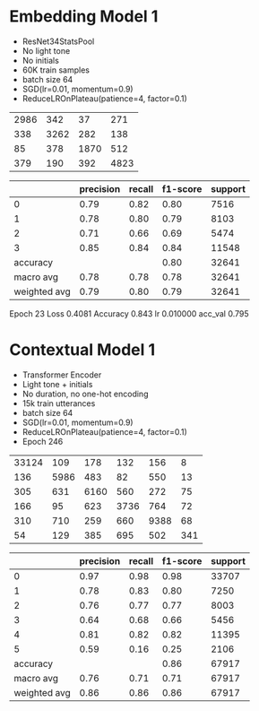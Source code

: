 # Embedding Model 1

- ResNet34StatsPool
- No light tone
- No initials
- 60K train samples
- batch size 64
- SGD(lr=0.01, momentum=0.9)
- ReduceLROnPlateau(patience=4, factor=0.1)

|||||
|---|---|---|---|
| 2986 |  342 |   37 |  271 |
|  338 | 3262 |  282 |  138 |
|   85 |  378 | 1870 |  512 |
|  379 |  190 |  392 | 4823 |

| | precision |  recall | f1-score | support |
|---|---|---|---|---|
| 0 | 0.79 | 0.82 | 0.80 | 7516  |
| 1 | 0.78 | 0.80 | 0.79 | 8103  |
| 2 | 0.71 | 0.66 | 0.69 | 5474  |
| 3 | 0.85 | 0.84 | 0.84 | 11548 |
|accuracy | | | 0.80 | 32641 |
| macro avg | 0.78 | 0.78 | 0.78 | 32641 |
| weighted avg | 0.79 | 0.80 | 0.79 | 32641 |

Epoch 23 Loss 0.4081 Accuracy 0.843 lr 0.010000 acc_val 0.795

# Contextual Model 1

- Transformer Encoder
- Light tone + initials
- No duration, no one-hot encoding
- 15k train utterances
- batch size 64
- SGD(lr=0.01, momentum=0.9)
- ReduceLROnPlateau(patience=4, factor=0.1)
- Epoch 246

|||||||
|---|---|---|---|---|---|
| 33124 |  109 |  178 |  132 |  156 |   8 |
|   136 | 5986 |  483 |   82 |  550 |  13 |
|   305 |  631 | 6160 |  560 |  272 |  75 |
|   166 |   95 |  623 | 3736 |  764 |  72 |
|   310 |  710 |  259 |  660 | 9388 |  68 |
|    54 |  129 |  385 |  695 |  502 | 341 |

| | precision |  recall | f1-score | support |
|---|---|---|---|---|
| 0 | 0.97 | 0.98 | 0.98 | 33707 |
| 1 | 0.78 | 0.83 | 0.80 |  7250 |
| 2 | 0.76 | 0.77 | 0.77 |  8003 |
| 3 | 0.64 | 0.68 | 0.66 |  5456 |
| 4 | 0.81 | 0.82 | 0.82 | 11395 |
| 5 | 0.59 | 0.16 | 0.25 |  2106 |
|accuracy     |      |      | 0.86 | 67917 |
|macro avg    | 0.76 | 0.71 | 0.71 | 67917 |
|weighted avg | 0.86 | 0.86 | 0.86 | 67917 |